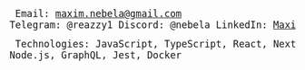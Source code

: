 <big><pre>
Email: maxim.nebela@gmail.com
Telegram: @reazzy1
Discord: @nebela
LinkedIn: [Maxim Nebela](https://www.linkedin.com/in/maxim-nebela/)
</pre></big>

<big><pre>
Technologies:
JavaScript, TypeScript, React, Next.js, Node.js, GraphQL, Jest, Docker
</pre></big>
